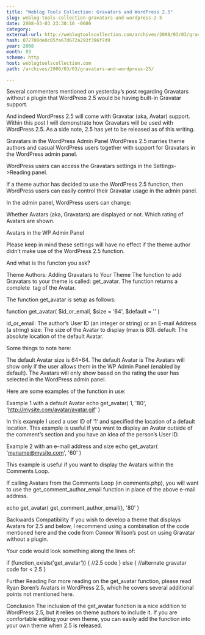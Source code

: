 ```yaml
---
title: "Weblog Tools Collection: Gravatars and WordPress 2.5"
slug: weblog-tools-collection-gravatars-and-wordpress-2-5
date: 2008-03-03 23:30:10 -0600
category: 
external-url: http://weblogtoolscollection.com/archives/2008/03/03/gravatars-and-wordpress-25/
hash: 072700de0c05fa67d672a293f396f7d9
year: 2008
month: 03
scheme: http
host: weblogtoolscollection.com
path: /archives/2008/03/03/gravatars-and-wordpress-25/

---
```


Several commenters mentioned on yesterday’s post regarding Gravatars without a plugin that WordPress 2.5 would be having built-in Gravatar support.

And indeed WordPress 2.5 will come with Gravatar (aka, Avatar) support.  Within this post I will demonstrate how Gravatars will be used with WordPress 2.5.  As a side note, 2.5 has yet to be released as of this writing.

Gravatars in the WordPress Admin Panel
WordPress 2.5 marries theme authors and casual WordPress users together with support for Gravatars in the WordPress admin panel.

WordPress users can access the Gravatars settings in the Settings->Reading panel.

If a theme author has decided to use the WordPress 2.5 function, then WordPress users can easily control their Gravatar usage in the admin panel.

In the admin panel, WordPress users can change:


Whether Avatars (aka, Gravatars) are displayed or not.
Which rating of Avatars are shown.


Avatars in the WP Admin Panel

Please keep in mind these settings will have no effect if the theme author didn’t make use of the WordPress 2.5 function.

And what is the functon you ask?

Theme Authors:  Adding Gravatars to Your Theme
The function to add Gravatars to your theme is called:  get_avatar.  The function returns a complete <img> tag of the Avatar.

The function get_avatar is setup as follows:

function get_avatar( $id_or_email, $size = '64', $default = '' )


id_or_email: The author’s User ID (an integer or string) or an E-mail Address (a string)
size: The size of the Avatar to display (max is 80).
default: The absolute location of the default Avatar.

Some things to note here:


The default Avatar size is 64×64.
The default Avatar is 
The Avatars will show only if the user allows them in the WP Admin Panel (enabled by default).
The Avatars will only show based on the rating the user has selected in the WordPress admin panel.

Here are some examples of the function in use:

Example 1 with a default Avatar
echo get_avatar( 1, '80', 'http://mysite.com/avatar/avatar.gif' )

In this example I used a user ID of ‘1‘ and specified the location of a default location.  This example is useful if you want to display an Avatar outside of the comment’s section and you have an idea of the person’s User ID.

Example 2 with an e-mail address and size
echo get_avatar( 'myname@mysite.com', '60' )

This example is useful if you want to display the Avatars within the Comments Loop.

If calling Avatars from the Comments Loop (in comments.php), you will want to use the get_comment_author_email function in place of the above e-mail address.

echo get_avatar( get_comment_author_email(), '80' )

Backwards Compatibility
If you wish to develop a theme that displays Avatars for 2.5 and below, I recommend using a combination of the code mentioned here and the code from Connor Wilson’s post on using Gravatar without a plugin.

Your code would look something along the lines of:

 


if (function_exists('get_avatar')) &#123;
 //2.5 code
 &#125; else &#123;
 //alternate gravatar code for < 2.5
 &#125;

Further Reading
For more reading on the get_avatar function, please read Ryan Boren’s Avatars in WordPress 2.5, which he covers several additional points not mentioned here.

Conclusion
The inclusion of the get_avatar function is a nice addition to WordPress 2.5, but it relies on theme authors to include it.  If you are comfortable editing your own theme, you can easily add the function into your own theme when 2.5 is released.

